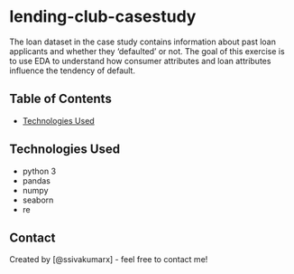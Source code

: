 # lending-club-casestudy
The loan dataset in the case study contains information about past loan applicants and whether they ‘defaulted’ or not. The goal of this exercise is to use EDA to understand how consumer attributes and loan attributes influence the tendency of default.


## Table of Contents

* [Technologies Used](#technologies-used)

<!-- You can include any other section that is pertinent to your problem -->



## Technologies Used
- python 3
- pandas
- numpy
- seaborn
- re


## Contact
Created by [@ssivakumarx] - feel free to contact me!

